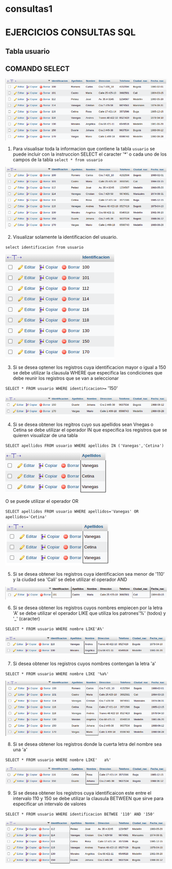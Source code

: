 # consultas1

#  EJERCICIOS CONSULTAS SQL

## Tabla usuario

## COMANDO SELECT
![tabla usuario](img/tabla_usuario.png "Tabla usuario")

1. Para visualisar toda la informacion que contiene la tabla `usuario` se puede incluir con la instruccion SELECT el caracter '*' o cada uno de los campos de la tabla
`select * from usuario` 

![Consulta1](img/Consulta1.png "Consulta1")

2. Visualizar solamente la identificacion del usuario.

`select identificacion from usuario`

![Consulta2](img/Consulta2.png "Consulta2")

3. Si se desea optener los registros cuya identificacion mayor o igual a 150 se debe utilizar la clausula WHERE que especifica las condiciones que debe reunir los registros que se van a seleccionar 

`SELECT * FROM usuario WHERE identificacion>=` '150'

![Consulta3](img/Consulta3.png "Consulta3")

4. Si se desea obtener los regitros cuyo sus apellidos sean Vnegas o Cetina se debe utilizar el operador IN que especifica los registros que se quieren visualizar de una tabla

`SELECT apellidos FROM usuario WHERE apellidos IN ('Vanegas','Cetina')`

![Consulta4](img/Consulta4.png "Consulta4")

O se puede utilizar el operador OR

`SELECT apellidos FROM usuario WHERE apellidos='Vanegas' OR apellidos='Cetina'`

![Consulta4](img/Consulta4_2.png "Consulta4")

5. Si se desea obtener los registros cuya identificacion sea menor de '110' y la ciudad sea 'Cali' se debe utilizar el operador AND

![Consulta5](img/Consulta5.png "Consulta5")

6. Si se desea obtener los registros cuyos nombres empiecen por la letra 'A' se debe utilizar el operador LIKE que utiliza los patrones'%' (todos) y '_' (caracter)

`SELECT * FROM usuario WHERE nombre LIKE'A%'`

![Consulta6](img/Consulta6.png "Consulta6")

7. Si desea obtener los registros cuyos nombres contengan la letra 'a' 

`SELECT * FROM usuario WHERE nombre LIKE '%a%'`

![Consulta7](img/Consulta7.png "Consulta7")

8. Si se desea obtener los registros donde la cuerta letra del nombre sea una 'a' 

`SELECT * FROM usuario WHERE nombre LIKE'   a%'`

![Consulta8](img/Consulta8.png "Consulta8")

9. Si se desea obtener los registros cuya identificaicon este entre el intervalo 110 y 150 se debe utilizar la clausula BETWEEN que sirve para especificar un intervalo de valores

`SELECT * FROM usuario WHERE identificacion BETWEE '110' AND '150'`

![Consulta9](img/Consulta9.png "Consulta9")
